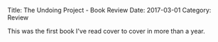 Title: The Undoing Project - Book Review
Date: 2017-03-01
Category: Review

This was the first book I've read cover to cover in more than a year.
